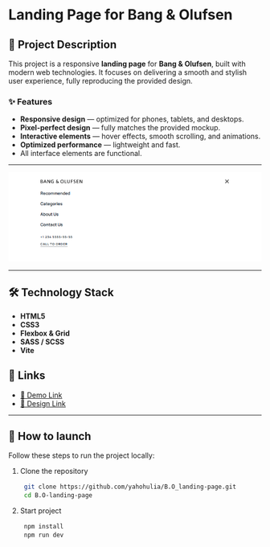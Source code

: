 # Landing Page for Bang & Olufsen

## 📖 Project Description
This project is a responsive **landing page** for **Bang & Olufsen**, built with modern web technologies.
It focuses on delivering a smooth and stylish user experience, fully reproducing the provided design.

### ✨ Features
- **Responsive design** — optimized for phones, tablets, and desktops.
- **Pixel-perfect design** — fully matches the provided mockup.
- **Interactive elements** — hover effects, smooth scrolling, and animations.
- **Optimized performance** — lightweight and fast.
- All interface elements are functional.

--- 

  ![](demo.gif)

---

## 🛠️ Technology Stack
- **HTML5**
- **CSS3**
- **Flexbox & Grid**
- **SASS / SCSS**
- **Vite**

## 🔗 Links
- [🚀 Demo Link](https://yahohulia.github.io/B.O_landing-page/)
- [🎨 Design Link](https://www.figma.com/design/DtkQmQ797hk0nI4KfMi2Uq/BOSE-New-Version?node-id=6817-211&p=f&t=joHzIdwmunqNjDHZ-0)

---

## 🚀 How to launch
Follow these steps to run the project locally:
1. Clone the repository
   ```bash
    git clone https://github.com/yahohulia/B.O_landing-page.git
    cd B.O-landing-page
2. Start project
   ```bash
    npm install
    npm run dev
